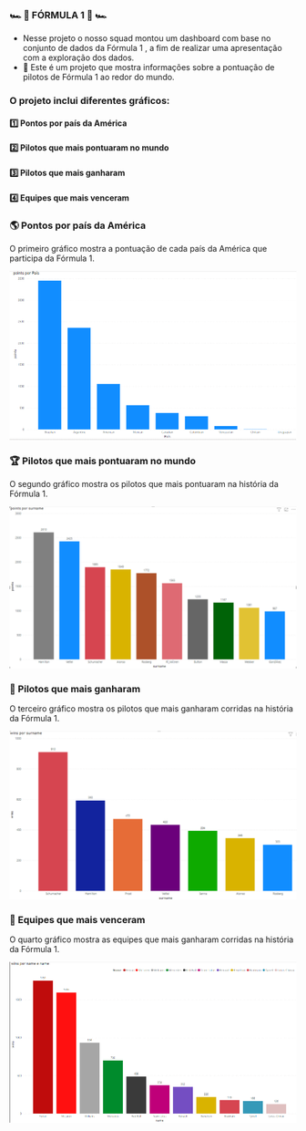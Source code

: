 ### 🏎️ 🏁 FÓRMULA 1 🏁 🏎️
 - Nesse projeto o nosso squad montou um dashboard com base no conjunto de dados da Fórmula 1 , a fim de realizar uma apresentação com a exploração dos dados.  
 - 🎯 Este é um projeto que mostra informações sobre a pontuação de pilotos de Fórmula 1 ao redor do mundo.


### O projeto inclui diferentes gráficos: 

 #### 1️⃣ Pontos por país da América
 #### 2️⃣ Pilotos que mais pontuaram no mundo  
 #### 3️⃣ Pilotos que mais ganharam  
 #### 4️⃣ Equipes que mais venceram

 ### 🌎 Pontos por país da América
O primeiro gráfico mostra a pontuação de cada país da América que participa da Fórmula 1.   

![Pontos por país](https://github.com/poporybr/Projeto-em-Grupo-M4/blob/main/imgsGraficos/pointsPerCountry.png?raw=true)  



### 🏆 Pilotos que mais pontuaram no mundo  
O segundo gráfico mostra os pilotos que mais pontuaram na história da Fórmula 1.  

![Pilotos que mais pontuaram em toda a história da Fórmula 1](https://github.com/poporybr/Projeto-em-Grupo-M4/blob/main/imgsGraficos/pilotosqueMaisPontuarammundo.png?raw=true)  


### 🥇 Pilotos que mais ganharam
O terceiro gráfico mostra os pilotos que mais ganharam corridas na história da Fórmula 1.   

![Pilotos que mais ganharam](https://github.com/poporybr/Projeto-em-Grupo-M4/blob/main/imgsGraficos/pilotosQueMaisganharam.png?raw=true)

###  👥  Equipes que mais venceram 
O quarto gráfico mostra as equipes  que mais ganharam corridas na história da Fórmula 1.   

![Equipes que mais venceram](https://github.com/poporybr/Projeto-em-Grupo-M4/blob/main/imgsGraficos/ScuderiaVictorious.png?raw=true)


